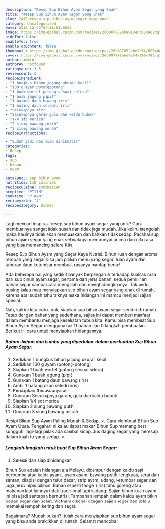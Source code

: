 ```yaml
---
description: "Resep Sup Bihun Ayam Segar yang Enak"
title: "Resep Sup Bihun Ayam Segar yang Enak"
slug: 2402-resep-sup-bihun-ayam-segar-yang-enak
category: Uncategorized
date: 2022-12-02T04:11:53.050Z
image: https://img-global.cpcdn.com/recipes/26b087852ebe9e34/680x482cq70/sup-bihun-ayam-segar-foto-resep-utama.jpg
hideToc: false
enableToc: true
enableTocContent: false
thumbnail: https://img-global.cpcdn.com/recipes/26b087852ebe9e34/680x482cq70/sup-bihun-ayam-segar-foto-resep-utama.jpg
cover: https://img-global.cpcdn.com/recipes/26b087852ebe9e34/680x482cq70/sup-bihun-ayam-segar-foto-resep-utama.jpg
author: Admin
authorAv: notfound
ratingvalue: 3.5
reviewcount: 3
recipeingredient:
- "1 bungkus bihun jagung ukuran kecil"
- "100 g ayam potongpotong"
- "1 buah wortel potong sesuai selera"
- "1 buah jagung pipil"
- "1 batang daun bawang iris"
- "1 batang daun seledri iris"
- "Secukupnya air"
- "Secukupnya garam gula dan kaldu bubuk"
- "1/4 sdt merica"
- "2 siung bawang putih"
- "3 siung bawang merah"
recipeinstructions:

- "Sudah jadi dan siap dinikmati!"
categories:
- Resep
tags:
- sup
- bihun
- ayam

katakunci: sup bihun ayam 
nutrition: 110 calories
recipecuisine: Indonesian
preptime: "PT11M"
cooktime: "PT49M"
recipeyield: "4"
recipecategory: Dinner

---
```





Lagi mencari inspirasi resep sup bihun ayam segar yang unik? Cara membuatnya sangat tidak susah dan tidak juga mudah. Jika keliru mengolah maka hasilnya tidak akan memuaskan dan bahkan tidak sedap. Padahal sup bihun ayam segar yang enak selayaknya mempunyai aroma dan cita rasa yang bisa memancing selera Kita.





Resep Sup Bihun Ayam yang Segar Kaya Nutrisi. Bihun kuah dengan aroma rempah yang segar bisa jadi pilihan menu yang segar. Isian ayam dan taburan daun ketumbar membuat rasanya mantap benar!

Ada beberapa hal yang sedikit banyak berpengaruh terhadap kualitas rasa dari sup bihun ayam segar, pertama dari jenis bahan, kedua pemilihan bahan segar sampai cara mengolah dan menghidangkannya. Tak perlu pusing kalau mau menyiapkan sup bihun ayam segar yang enak di rumah, karena asal sudah tahu triknya maka hidangan ini mampu menjadi sajian spesial.






Nah, kali ini kita coba, yuk, siapkan sup bihun ayam segar sendiri di rumah. Tetap dengan bahan yang sederhana, sajian ini dapat memberi manfaat dalam membantu menjaga kesehatan tubuh kita. Kamu bisa membuat Sup Bihun Ayam Segar menggunakan 11 bahan dan 0 langkah pembuatan. Berikut ini cara untuk menyiapkan hidangannya.

<!--inarticleads1-->

##### Bahan-bahan dan bumbu yang diperlukan dalam pembuatan Sup Bihun Ayam Segar:

1. Sediakan 1 bungkus bihun jagung ukuran kecil
1. Sediakan 100 g ayam (potong-potong)
1. Siapkan 1 buah wortel (potong sesuai selera)
1. Gunakan 1 buah jagung (pipil)
1. Gunakan 1 batang daun bawang (iris)
1. Ambil 1 batang daun seledri (iris)
1. Persiapkan Secukupnya air
1. Gunakan Secukupnya garam, gula dan kaldu bubuk
1. Siapkan 1/4 sdt merica
1. Siapkan 2 siung bawang putih
1. Gunakan 3 siung bawang merah


Resipi Bihun Sup Ayam Paling Mudah &amp; Sedap. ×. Cara Membuat Bihun Sup Ayam Utara. Tengahari ni kalau dapat makan Bihun Sup memang best sungguh, lagi-lagi pulak ada sambal kicap. Jus daging segar yang meresap dalam kuah tu yang sedap. ×. 

<!--inarticleads2-->

##### Langkah-langkah untuk buat Sup Bihun Ayam Segar:


1. Selesai dan siap dihidangkan!

Bihun Sup adalah hidangan ala Melayu, dicampur dengan kaldu sapi berbumbu atau kaldu ayam.. asam asam, bawang putih, lengkuas, serai dan santan, dilapisi dengan telur dadar, strip ayam, udang, ketumbar segar dan juga jeruk nipis pilihan. Bahan seperti taoge, (iris) tahu goreng atau makanan laut lainnya tidak tradisional tapi kadang. Sajian bihun kuah ayam ini bisa jadi santapan bernutrisi. Tambahan rempah dalam kaldu ayam bikin badan segar dan sehat. Vietnam dikenal dengan sajian segar dan selalu memakai rempah kering dan segar. 

Bagaimana? Mudah bukan? Itulah cara menyiapkan sup bihun ayam segar yang bisa anda praktikkan di rumah. Selamat mencoba!
